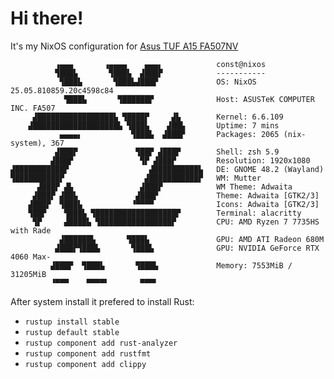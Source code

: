 # Hi there! 
It's my NixOS configuration for [Asus TUF A15 FA507NV](https://nanoreview.net/en/laptop/asus-tuf-gaming-a15-2023?m=c%7e2645.d%7e1.g%7e2629.r%7e32)

```
          ▗▄▄▄       ▗▄▄▄▄    ▄▄▄▖            const@nixos
          ▜███▙       ▜███▙  ▟███▛            -----------
           ▜███▙       ▜███▙▟███▛             OS: NixOS 25.05.810859.20c4598c84
            ▜███▙       ▜██████▛              Host: ASUSTeK COMPUTER INC. FA507
     ▟█████████████████▙ ▜████▛     ▟▙        Kernel: 6.6.109
    ▟███████████████████▙ ▜███▙    ▟██▙       Uptime: 7 mins
           ▄▄▄▄▖           ▜███▙  ▟███▛       Packages: 2065 (nix-system), 367
          ▟███▛             ▜██▛ ▟███▛        Shell: zsh 5.9
         ▟███▛               ▜▛ ▟███▛         Resolution: 1920x1080
▟███████████▛                  ▟██████████▙   DE: GNOME 48.2 (Wayland)
▜██████████▛                  ▟███████████▛   WM: Mutter
      ▟███▛ ▟▙               ▟███▛            WM Theme: Adwaita
     ▟███▛ ▟██▙             ▟███▛             Theme: Adwaita [GTK2/3]
    ▟███▛  ▜███▙           ▝▀▀▀▀              Icons: Adwaita [GTK2/3]
    ▜██▛    ▜███▙ ▜██████████████████▛        Terminal: alacritty
     ▜▛     ▟████▙ ▜████████████████▛         CPU: AMD Ryzen 7 7735HS with Rade
           ▟██████▙       ▜███▙               GPU: AMD ATI Radeon 680M
          ▟███▛▜███▙       ▜███▙              GPU: NVIDIA GeForce RTX 4060 Max-
         ▟███▛  ▜███▙       ▜███▙             Memory: 7553MiB / 31205MiB
         ▝▀▀▀    ▀▀▀▀▘       ▀▀▀▘
```

After system install it prefered to install Rust:
- `rustup install stable`
- `rustup default stable`
- `rustup component add rust-analyzer`
- `rustup component add rustfmt`
- `rustup component add clippy`